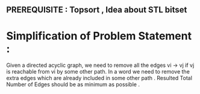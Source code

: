 ## PREREQUISITE : Topsort , Idea about STL bitset 

# Simplification of Problem Statement : 

Given a directed acyclic graph, we need to remove all the edges vi → vj if vj is reachable from vi by some other path. In a word we need to remove the extra edges which are already included in some other path . Resulted Total Number of Edges should be as minimum as possible .
